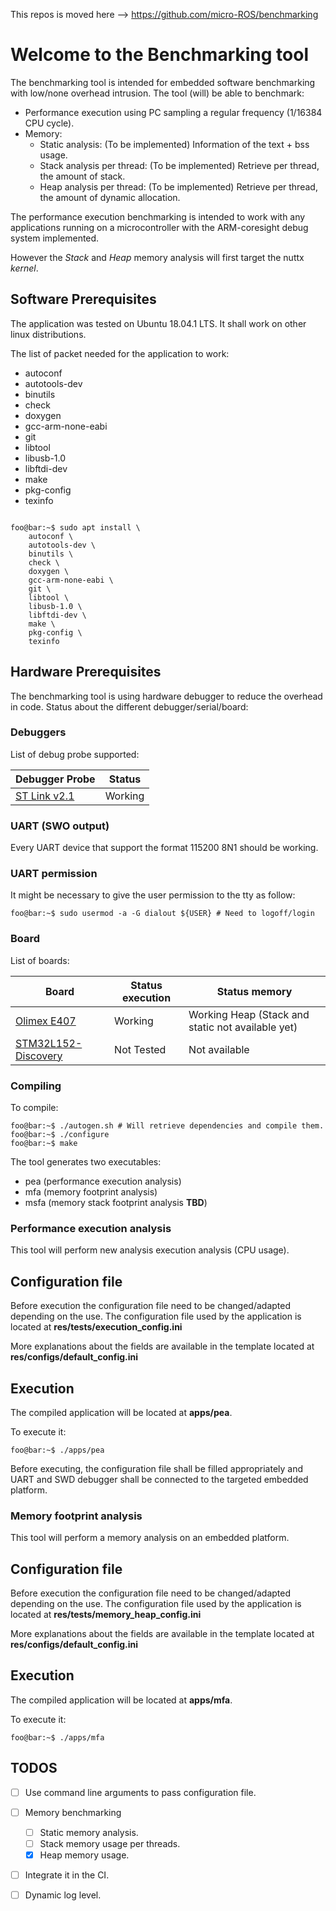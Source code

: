 This repos is moved here --> https://github.com/micro-ROS/benchmarking

# Welcome to the Benchmarking tool

The benchmarking tool is intended for embedded software benchmarking with 
low/none overhead intrusion. The tool (will) be able to benchmark:

- Performance execution using PC sampling a regular frequency (1/16384 CPU cycle).
- Memory:
  - Static analysis: (To be implemented) Information of the text + bss usage.
  - Stack analysis per thread: (To be implemented) Retrieve per thread, the amount 
				of stack. 
  - Heap analysis per thread: (To be implemented) Retrieve per thread, the amount 
				of dynamic allocation. 


The performance execution benchmarking is intended to work with any applications
running on a microcontroller with the ARM-coresight debug system implemented.

However the *Stack* and *Heap* memory analysis will first target the nuttx *kernel*. 

## Software Prerequisites
The application was tested on Ubuntu 18.04.1 LTS. It shall work on other
linux distributions.

The list of packet needed for the application to work:

- autoconf
- autotools-dev
- binutils
- check
- doxygen 
- gcc-arm-none-eabi
- git
- libtool
- libusb-1.0
- libftdi-dev
- make
- pkg-config
- texinfo

```console

foo@bar:~$ sudo apt install \
	autoconf \
	autotools-dev \
	binutils \
	check \
	doxygen \
	gcc-arm-none-eabi \
	git \
	libtool \
	libusb-1.0 \
	libftdi-dev \
	make \
	pkg-config \
	texinfo
```

## Hardware Prerequisites 
The benchmarking tool is using hardware debugger to reduce the overhead in code.
Status  about the different debugger/serial/board:

### Debuggers
List of debug probe supported:

| Debugger Probe     | Status     |
| -----------------  | ---------- |
| [ST Link v2.1](http://www.st.com/en/development-tools/st-link-v2.html)       | Working    |

### UART (SWO output)
Every UART device that support the format 115200 8N1 should be working.

### UART permission
It might be necessary to give the user permission to the tty as follow:

```console
foo@bar:~$ sudo usermod -a -G dialout ${USER} # Need to logoff/login

```

### Board
List of boards:

| Board              | Status execution | Status memory |
| -----------------  | ---------------- | ------------- |
| [Olimex E407](https://www.olimex.com/Products/ARM/ST/STM32-E407/open-source-hardware) | Working | Working Heap (Stack and static not available yet)  |
| [STM32L152-Discovery](https://www.st.com/en/evaluation-tools/32l152cdiscovery.html) | Not Tested | Not available |

### Compiling 
To compile:
```console
foo@bar:~$ ./autogen.sh # Will retrieve dependencies and compile them.
foo@bar:~$ ./configure
foo@bar:~$ make
```	

The tool generates two executables:
 - pea (performance execution analysis) 
 - mfa (memory footprint analysis)
 - msfa (memory stack footprint analysis **TBD**)

### Performance execution analysis
This tool will perform new analysis execution analysis (CPU usage).

## Configuration file
Before execution the configuration file need to be changed/adapted depending on
the use. The configuration file used by the application is located at 
__res/tests/execution_config.ini__

More explanations about the fields are available in the template located at
__res/configs/default_config.ini__

## Execution
The compiled application will be located at __apps/pea__. 

To execute it:

```console
foo@bar:~$ ./apps/pea
```

Before executing, the configuration file shall be filled appropriately and
UART and SWD debugger shall be connected to the targeted embedded platform.

### Memory footprint analysis 
This tool will perform a memory analysis on an embedded platform.

## Configuration file
Before execution the configuration file need to be changed/adapted depending on
the use. The configuration file used by the application is located at 
__res/tests/memory_heap_config.ini__

More explanations about the fields are available in the template located at
__res/configs/default_config.ini__

## Execution
The compiled application will be located at __apps/mfa__. 

To execute it:
```console
foo@bar:~$ ./apps/mfa
```

## TODOS
- [ ] Use command line arguments to pass configuration file.
- [ ] Memory benchmarking 
    - [ ] Static memory analysis.
    - [ ] Stack memory usage per threads.
    - [x] Heap memory usage.
- [ ] Integrate it in the CI.
- [ ] Dynamic log level.

